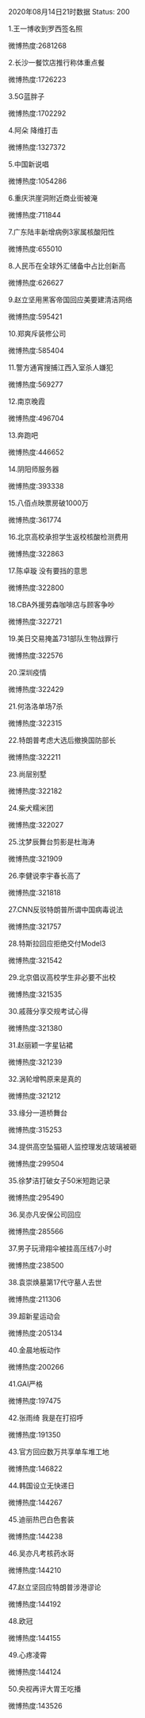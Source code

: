 2020年08月14日21时数据
Status: 200

1.王一博收到罗西签名照

微博热度:2681268

2.长沙一餐饮店推行称体重点餐

微博热度:1726223

3.5G蓝胖子

微博热度:1702292

4.阿朵 降维打击

微博热度:1327372

5.中国新说唱

微博热度:1054286

6.重庆洪崖洞附近商业街被淹

微博热度:711844

7.广东陆丰新增病例3家属核酸阳性

微博热度:655010

8.人民币在全球外汇储备中占比创新高

微博热度:626627

9.赵立坚用黑客帝国回应美要建清洁网络

微博热度:595421

10.郑爽斥装修公司

微博热度:585404

11.警方通宵搜捕江西入室杀人嫌犯

微博热度:569277

12.南京晚霞

微博热度:496704

13.奔跑吧

微博热度:446652

14.阴阳师服务器

微博热度:393338

15.八佰点映票房破1000万

微博热度:361774

16.北京高校承担学生返校核酸检测费用

微博热度:322863

17.陈卓璇 没有要挡的意思

微博热度:322800

18.CBA外援劳森咖啡店与顾客争吵

微博热度:322721

19.美日交易掩盖731部队生物战罪行

微博热度:322576

20.深圳疫情

微博热度:322429

21.何洛洛单场7杀

微博热度:322315

22.特朗普考虑大选后撤换国防部长

微博热度:322211

23.尚层别墅

微博热度:322182

24.柴犬糯米团

微博热度:322027

25.沈梦辰舞台剪影是杜海涛

微博热度:321909

26.李健说李宇春长高了

微博热度:321818

27.CNN反驳特朗普所谓中国病毒说法

微博热度:321757

28.特斯拉回应拒绝交付Model3

微博热度:321542

29.北京倡议高校学生非必要不出校

微博热度:321535

30.戚薇分享交规考试心得

微博热度:321380

31.赵丽颖一字星钻裙

微博热度:321239

32.涡轮增鸭原来是真的

微博热度:321212

33.缘分一道桥舞台

微博热度:315253

34.提供高空坠猫砸人监控理发店玻璃被砸

微博热度:299504

35.徐梦洁打破女子50米短跑记录

微博热度:295490

36.吴亦凡安保公司回应

微博热度:285566

37.男子玩滑翔伞被挂高压线7小时

微博热度:238500

38.袁崇焕墓第17代守墓人去世

微博热度:211306

39.超新星运动会

微博热度:205134

40.金晨地板动作

微博热度:200266

41.GAI严格

微博热度:197475

42.张雨绮 我是在打招呼

微博热度:191350

43.官方回应数万共享单车堆工地

微博热度:146822

44.韩国设立无快递日

微博热度:144267

45.迪丽热巴白色套装

微博热度:144238

46.吴亦凡考核药水哥

微博热度:144210

47.赵立坚回应特朗普涉港谬论

微博热度:144192

48.欧冠

微博热度:144155

49.心疼凌霄

微博热度:144124

50.央视再评大胃王吃播

微博热度:143526

